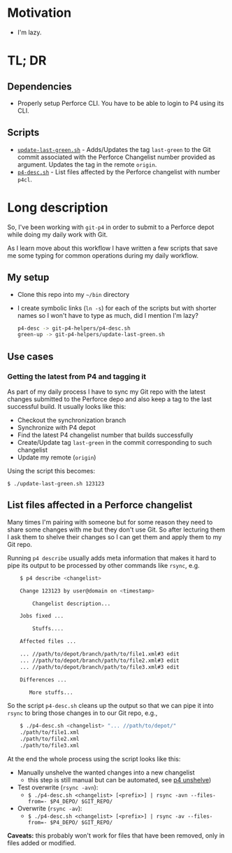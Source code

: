 # Motivation

* I'm lazy.

# TL; DR

## Dependencies

* Properly setup Perforce CLI. You have to be able to login to P4 using its CLI.

## Scripts

* [`update-last-green.sh`](update-last-green.sh) - Adds/Updates the tag `last-green` to the Git commit associated with the Perforce Changelist number provided as argument. Updates the tag in the remote `origin`.
* [`p4-desc.sh`](p4-desc.sh) - List files affected by the Perforce changelist with  number `p4cl`.


# Long description

So, I've been working with `git-p4` in order to submit to a Perforce depot while doing my daily work with Git.

As I learn move about this workflow I have written a few scripts that save me some typing for common operations during my daily workflow.

## My setup

* Clone this repo into my `~/bin` directory
* I create symbolic links (`ln -s`) for each of the scripts but with shorter names so I won't have to type as much, did I mention I'm lazy?

	```bash
	p4-desc -> git-p4-helpers/p4-desc.sh
	green-up -> git-p4-helpers/update-last-green.sh
	```

## Use cases

### Getting the latest from P4 and tagging it

As part of my daily process I have to sync my Git repo with the latest changes submitted to the
Perforce depo and also keep a tag to the last successful build. It usually looks like this:

* Checkout the synchronization branch
* Synchronize with P4 depot
* Find the latest P4 changelist number that builds successfully
* Create/Update tag `last-green` in the commit corresponding to such changelist
* Update my remote (`origin`)

Using the script this becomes:

`$ ./update-last-green.sh 123123`

## List files affected in a Perforce changelist

Many times I'm pairing with someone but for some reason they need to share some changes with me but they don't use Git.
So after lecturing them I ask them to shelve their changes so I can get them and apply them to my Git repo.

Running `p4 describe` usually adds meta information that makes it hard to pipe its output to be processed by other commands like `rsync`, e.g.

```bash
	$ p4 describe <changelist>

	Change 123123 by user@domain on <timestamp>

		Changelist description...

	Jobs fixed ...

		Stuffs....

	Affected files ...

	... //path/to/depot/branch/path/to/file1.xml#3 edit
	... //path/to/depot/branch/path/to/file2.xml#3 edit
	... //path/to/depot/branch/path/to/file3.xml#3 edit

	Differences ...

       More stuffs...

```

So the script `p4-desc.sh` cleans up the output so that we can pipe it into `rsync` to bring those changes in to our Git repo, e.g.,

```bash
	$ ./p4-desc.sh <changelist> "... //path/to/depot/"
	./path/to/file1.xml
	./path/to/file2.xml
	./path/to/file3.xml
```

At the end the whole process using the script looks like this:

* Manually unshelve the wanted changes into a new changelist
  * this step is still manual but can be automated, see [p4 unshelve](http://www.perforce.com/perforce/r14.2/manuals/cmdref/p4_unshelve.html))
* Test overwrite (`rsync -avn`):
  * `$ ./p4-desc.sh <changelist> [<prefix>] | rsync -avn --files-from=- $P4_DEPO/ $GIT_REPO/`
* Overwrite (`rsync -av`):
  * `$ ./p4-desc.sh <changelist> [<prefix>] | rsync -av --files-from=- $P4_DEPO/ $GIT_REPO/`

**Caveats:** this probably won't work for files that have been removed, only in files added or modified.
